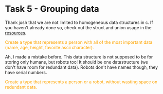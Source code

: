 # Task 5 - Grouping data

Thank josh that we are not limited to homogeneous data structures in c. If you haven't already done so, check out the struct and union usage in the [resources](resources.md#data-structures).

<font color="orange">Create a type that represents a person with all of the most important data (name, age, height, favorite ascii character).</font>

Ah, I made a mistake before. This data structure is not supposed to be for storing only humans, but robots too! It should be one datastructure (we don't have room for redundant data). Robots don't have names though, they have serial numbers.

<font color="orange">Create a type that represents a person or a robot, without wasting space on redundant data.</font>